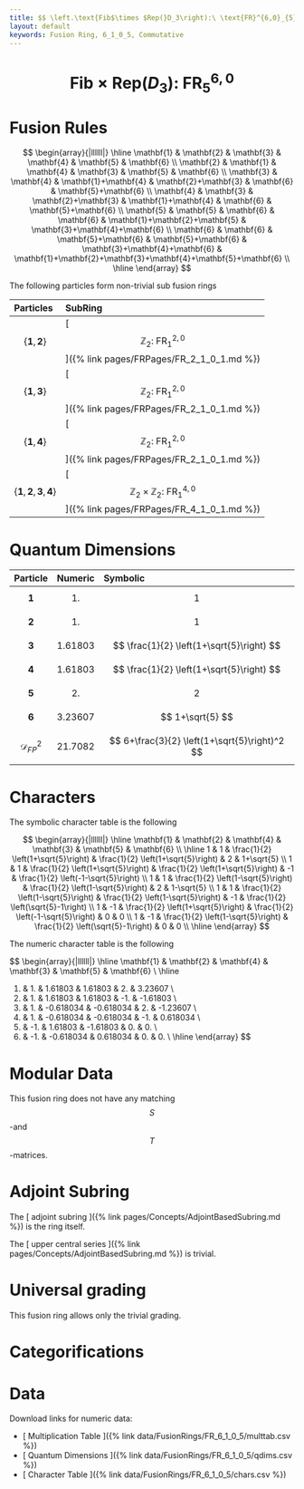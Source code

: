 ```yaml
---
title: $$ \left.\text{Fib$\times $Rep(}D_3\right):\ \text{FR}^{6,0}_{5} $$
layout: default
keywords: Fusion Ring, 6_1_0_5, Commutative
---
```

# $$ \left.\text{Fib$\times $Rep(}D_3\right):\ \text{FR}^{6,0}_{5} $$


# Fusion Rules

$$
\begin{array}{|llllll|}
\hline
 \mathbf{1} & \mathbf{2} & \mathbf{3} & \mathbf{4} & \mathbf{5} & \mathbf{6} \\
 \mathbf{2} & \mathbf{1} & \mathbf{4} & \mathbf{3} & \mathbf{5} & \mathbf{6} \\
 \mathbf{3} & \mathbf{4} & \mathbf{1}+\mathbf{4} & \mathbf{2}+\mathbf{3} & \mathbf{6} & \mathbf{5}+\mathbf{6} \\
 \mathbf{4} & \mathbf{3} & \mathbf{2}+\mathbf{3} & \mathbf{1}+\mathbf{4} & \mathbf{6} & \mathbf{5}+\mathbf{6} \\
 \mathbf{5} & \mathbf{5} & \mathbf{6} & \mathbf{6} & \mathbf{1}+\mathbf{2}+\mathbf{5} & \mathbf{3}+\mathbf{4}+\mathbf{6} \\
 \mathbf{6} & \mathbf{6} & \mathbf{5}+\mathbf{6} & \mathbf{5}+\mathbf{6} & \mathbf{3}+\mathbf{4}+\mathbf{6} & \mathbf{1}+\mathbf{2}+\mathbf{3}+\mathbf{4}+\mathbf{5}+\mathbf{6} \\
\hline
\end{array}
$$


The following particles form non-trivial sub fusion rings

| Particles | SubRing |
| :------ | :------ |
| $$ \{\mathbf{1},\mathbf{2}\} $$ | [ $$ \mathbb{Z}_2:\ \text{FR}^{2,0}_{1} $$ ]({% link pages/FRPages/FR_2_1_0_1.md %}) |
| $$ \{\mathbf{1},\mathbf{3}\} $$ | [ $$ \mathbb{Z}_2:\ \text{FR}^{2,0}_{1} $$ ]({% link pages/FRPages/FR_2_1_0_1.md %}) |
| $$ \{\mathbf{1},\mathbf{4}\} $$ | [ $$ \mathbb{Z}_2:\ \text{FR}^{2,0}_{1} $$ ]({% link pages/FRPages/FR_2_1_0_1.md %}) |
| $$ \{\mathbf{1},\mathbf{2},\mathbf{3},\mathbf{4}\} $$ | [ $$ \mathbb{Z}_2\times \mathbb{Z}_2:\ \text{FR}^{4,0}_{1} $$ ]({% link pages/FRPages/FR_4_1_0_1.md %}) |


# Quantum Dimensions

| Particle | Numeric | Symbolic |
| :------ | :------ | :------ |
| $$ \mathbf{1} $$ | $$ 1. $$ | $$ 1 $$ |
| $$ \mathbf{2} $$ | $$ 1. $$ | $$ 1 $$ |
| $$ \mathbf{3} $$ | $$ 1.61803 $$ | $$ \frac{1}{2} \left(1+\sqrt{5}\right) $$ |
| $$ \mathbf{4} $$ | $$ 1.61803 $$ | $$ \frac{1}{2} \left(1+\sqrt{5}\right) $$ |
| $$ \mathbf{5} $$ | $$ 2. $$ | $$ 2 $$ |
| $$ \mathbf{6} $$ | $$ 3.23607 $$ | $$ 1+\sqrt{5} $$ |
| $$ \mathcal{D}_{FP}^2 $$ | $$ 21.7082 $$ | $$ 6+\frac{3}{2} \left(1+\sqrt{5}\right)^2 $$ |

# Characters

The symbolic character table is the following

$$
\begin{array}{|llllll|}
\hline
 \mathbf{1} & \mathbf{2} & \mathbf{4} & \mathbf{3} & \mathbf{5} & \mathbf{6} \\
\hline
 1 & 1 & \frac{1}{2} \left(1+\sqrt{5}\right) & \frac{1}{2} \left(1+\sqrt{5}\right) & 2 & 1+\sqrt{5} \\
 1 & 1 & \frac{1}{2} \left(1+\sqrt{5}\right) & \frac{1}{2} \left(1+\sqrt{5}\right) & -1 & \frac{1}{2} \left(-1-\sqrt{5}\right) \\
 1 & 1 & \frac{1}{2} \left(1-\sqrt{5}\right) & \frac{1}{2} \left(1-\sqrt{5}\right) & 2 & 1-\sqrt{5} \\
 1 & 1 & \frac{1}{2} \left(1-\sqrt{5}\right) & \frac{1}{2} \left(1-\sqrt{5}\right) & -1 & \frac{1}{2} \left(\sqrt{5}-1\right) \\
 1 & -1 & \frac{1}{2} \left(1+\sqrt{5}\right) & \frac{1}{2} \left(-1-\sqrt{5}\right) & 0 & 0 \\
 1 & -1 & \frac{1}{2} \left(1-\sqrt{5}\right) & \frac{1}{2} \left(\sqrt{5}-1\right) & 0 & 0 \\
\hline
\end{array}
$$

The numeric character table is the following

$$
\begin{array}{|llllll|}
\hline
 \mathbf{1} & \mathbf{2} & \mathbf{4} & \mathbf{3} & \mathbf{5} & \mathbf{6} \\
\hline
 1. & 1. & 1.61803 & 1.61803 & 2. & 3.23607 \\
 1. & 1. & 1.61803 & 1.61803 & -1. & -1.61803 \\
 1. & 1. & -0.618034 & -0.618034 & 2. & -1.23607 \\
 1. & 1. & -0.618034 & -0.618034 & -1. & 0.618034 \\
 1. & -1. & 1.61803 & -1.61803 & 0. & 0. \\
 1. & -1. & -0.618034 & 0.618034 & 0. & 0. \\
\hline
\end{array}
$$

# Modular Data

This fusion ring does not have any matching $$ S $$-and $$ T $$-matrices.

# Adjoint Subring

The [ adjoint subring ]({% link pages/Concepts/AdjointBasedSubring.md %}) is the ring itself.

The [ upper central series ]({% link pages/Concepts/AdjointBasedSubring.md %}) is trivial.

# Universal grading

This fusion ring allows only the trivial grading.

# Categorifications



# Data

Download links for numeric data:

* [ Multiplication Table ]({% link data/FusionRings/FR_6_1_0_5/multtab.csv %})
* [ Quantum Dimensions ]({% link data/FusionRings/FR_6_1_0_5/qdims.csv %})
* [ Character Table ]({% link data/FusionRings/FR_6_1_0_5/chars.csv %})